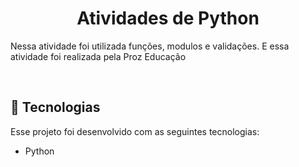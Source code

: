 <h1 align="center"> Atividades de Python </h1>


<p>Nessa atividade foi utilizada funções, modulos e validações. E essa atividade foi realizada pela Proz Educação</p>

<br>

## 🚀 Tecnologias

Esse projeto foi desenvolvido com as seguintes tecnologias:

- Python
